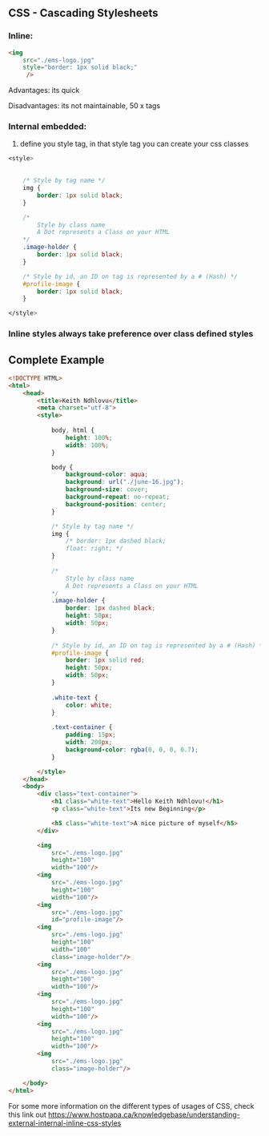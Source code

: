 ## CSS - Cascading Stylesheets

### Inline:
``` html
<img 
    src="./ems-logo.jpg" 
    style="border: 1px solid black;"
     />
```

Advantages:
    its quick

Disadvantages:
its not maintainable, 50 x tags

### Internal embedded:

1. define you style tag, in that style tag you can create your css classes
``` css
<style>
    

    /* Style by tag name */
    img {
        border: 1px solid black;
    }

    /* 
        Style by class name 
        A Dot represents a Class on your HTML
    */
    .image-holder {
        border: 1px solid black;
    }

    /* Style by id, an ID on tag is represented by a # (Hash) */
    #profile-image {
        border: 1px solid black;
    }

</style>
```

### Inline styles always take preference over class defined styles

## Complete Example

``` html
<!DOCTYPE HTML>
<html>
    <head>
        <title>Keith Ndhlovu</title>
        <meta charset="utf-8">
        <style>
    
            body, html {
                height: 100%;
                width: 100%;
            }

            body {
                background-color: aqua;
                background: url("./june-16.jpg");
                background-size: cover;
                background-repeat: no-repeat;
                background-position: center;
            }

            /* Style by tag name */
            img {
                /* border: 1px dashed black;
                float: right; */
            }
        
            /* 
                Style by class name 
                A Dot represents a Class on your HTML
            */
            .image-holder {
                border: 1px dashed black;
                height: 50px;
                width: 50px;
            }
        
            /* Style by id, an ID on tag is represented by a # (Hash) */
            #profile-image {
                border: 1px solid red;
                height: 50px;
                width: 50px;
            }
        
            .white-text {
                color: white;
            }
            
            .text-container {
                padding: 15px;
                width: 200px;
                background-color: rgba(0, 0, 0, 0.7);
            }

        </style>
    </head>
    <body>
        <div class="text-container">
            <h1 class="white-text">Hello Keith Ndhlovu!</h1>
            <p class="white-text">Its new Beginning</p>

            <h5 class="white-text">A nice picture of myself</h5>
        </div>

        <img 
            src="./ems-logo.jpg" 
            height="100" 
            width="100"/>
        <img 
            src="./ems-logo.jpg" 
            height="100" 
            width="100"/>
        <img 
            src="./ems-logo.jpg" 
            id="profile-image"/>
        <img 
            src="./ems-logo.jpg" 
            height="100" 
            width="100"
            class="image-holder"/>
        <img 
            src="./ems-logo.jpg" 
            height="100" 
            width="100"/>
        <img 
            src="./ems-logo.jpg" 
            height="100" 
            width="100"/>
        <img 
            src="./ems-logo.jpg" 
            height="100" 
            width="100"/>
        <img 
            src="./ems-logo.jpg"
            class="image-holder"/>

    </body>
</html>
```

For some more information on the different types of usages of CSS, check this link out
https://www.hostpapa.ca/knowledgebase/understanding-external-internal-inline-css-styles
